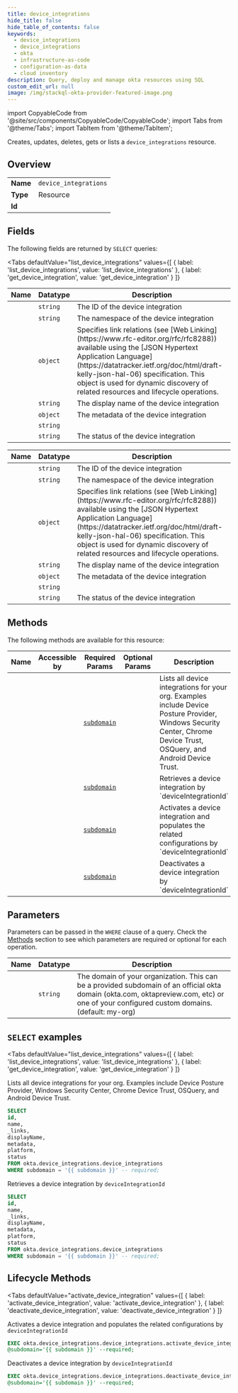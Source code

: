```yaml
--- 
title: device_integrations
hide_title: false
hide_table_of_contents: false
keywords:
  - device_integrations
  - device_integrations
  - okta
  - infrastructure-as-code
  - configuration-as-data
  - cloud inventory
description: Query, deploy and manage okta resources using SQL
custom_edit_url: null
image: /img/stackql-okta-provider-featured-image.png
---
```


import CopyableCode from '@site/src/components/CopyableCode/CopyableCode';
import Tabs from '@theme/Tabs';
import TabItem from '@theme/TabItem';

Creates, updates, deletes, gets or lists a <code>device_integrations</code> resource.

## Overview
<table><tbody>
<tr><td><b>Name</b></td><td><code>device_integrations</code></td></tr>
<tr><td><b>Type</b></td><td>Resource</td></tr>
<tr><td><b>Id</b></td><td><CopyableCode code="okta.device_integrations.device_integrations" /></td></tr>
</tbody></table>

## Fields

The following fields are returned by `SELECT` queries:

<Tabs
    defaultValue="list_device_integrations"
    values={[
        { label: 'list_device_integrations', value: 'list_device_integrations' },
        { label: 'get_device_integration', value: 'get_device_integration' }
    ]}
>
<TabItem value="list_device_integrations">

<table>
<thead>
    <tr>
    <th>Name</th>
    <th>Datatype</th>
    <th>Description</th>
    </tr>
</thead>
<tbody>
<tr>
    <td><CopyableCode code="id" /></td>
    <td><code>string</code></td>
    <td>The ID of the device integration</td>
</tr>
<tr>
    <td><CopyableCode code="name" /></td>
    <td><code>string</code></td>
    <td>The namespace of the device integration</td>
</tr>
<tr>
    <td><CopyableCode code="_links" /></td>
    <td><code>object</code></td>
    <td>Specifies link relations (see [Web Linking](https://www.rfc-editor.org/rfc/rfc8288)) available using the [JSON Hypertext Application Language](https://datatracker.ietf.org/doc/html/draft-kelly-json-hal-06) specification. This object is used for dynamic discovery of related resources and lifecycle operations.</td>
</tr>
<tr>
    <td><CopyableCode code="displayName" /></td>
    <td><code>string</code></td>
    <td>The display name of the device integration</td>
</tr>
<tr>
    <td><CopyableCode code="metadata" /></td>
    <td><code>object</code></td>
    <td>The metadata of the device integration</td>
</tr>
<tr>
    <td><CopyableCode code="platform" /></td>
    <td><code>string</code></td>
    <td></td>
</tr>
<tr>
    <td><CopyableCode code="status" /></td>
    <td><code>string</code></td>
    <td>The status of the device integration</td>
</tr>
</tbody>
</table>
</TabItem>
<TabItem value="get_device_integration">

<table>
<thead>
    <tr>
    <th>Name</th>
    <th>Datatype</th>
    <th>Description</th>
    </tr>
</thead>
<tbody>
<tr>
    <td><CopyableCode code="id" /></td>
    <td><code>string</code></td>
    <td>The ID of the device integration</td>
</tr>
<tr>
    <td><CopyableCode code="name" /></td>
    <td><code>string</code></td>
    <td>The namespace of the device integration</td>
</tr>
<tr>
    <td><CopyableCode code="_links" /></td>
    <td><code>object</code></td>
    <td>Specifies link relations (see [Web Linking](https://www.rfc-editor.org/rfc/rfc8288)) available using the [JSON Hypertext Application Language](https://datatracker.ietf.org/doc/html/draft-kelly-json-hal-06) specification. This object is used for dynamic discovery of related resources and lifecycle operations.</td>
</tr>
<tr>
    <td><CopyableCode code="displayName" /></td>
    <td><code>string</code></td>
    <td>The display name of the device integration</td>
</tr>
<tr>
    <td><CopyableCode code="metadata" /></td>
    <td><code>object</code></td>
    <td>The metadata of the device integration</td>
</tr>
<tr>
    <td><CopyableCode code="platform" /></td>
    <td><code>string</code></td>
    <td></td>
</tr>
<tr>
    <td><CopyableCode code="status" /></td>
    <td><code>string</code></td>
    <td>The status of the device integration</td>
</tr>
</tbody>
</table>
</TabItem>
</Tabs>

## Methods

The following methods are available for this resource:

<table>
<thead>
    <tr>
    <th>Name</th>
    <th>Accessible by</th>
    <th>Required Params</th>
    <th>Optional Params</th>
    <th>Description</th>
    </tr>
</thead>
<tbody>
<tr>
    <td><a href="#list_device_integrations"><CopyableCode code="list_device_integrations" /></a></td>
    <td><CopyableCode code="select" /></td>
    <td><a href="#parameter-subdomain"><code>subdomain</code></a></td>
    <td></td>
    <td>Lists all device integrations for your org. Examples include Device Posture Provider, Windows Security Center, Chrome Device Trust, OSQuery, and Android Device Trust.</td>
</tr>
<tr>
    <td><a href="#get_device_integration"><CopyableCode code="get_device_integration" /></a></td>
    <td><CopyableCode code="select" /></td>
    <td><a href="#parameter-subdomain"><code>subdomain</code></a></td>
    <td></td>
    <td>Retrieves a device integration by `deviceIntegrationId`</td>
</tr>
<tr>
    <td><a href="#activate_device_integration"><CopyableCode code="activate_device_integration" /></a></td>
    <td><CopyableCode code="exec" /></td>
    <td><a href="#parameter-subdomain"><code>subdomain</code></a></td>
    <td></td>
    <td>Activates a device integration and populates the related configurations by `deviceIntegrationId`</td>
</tr>
<tr>
    <td><a href="#deactivate_device_integration"><CopyableCode code="deactivate_device_integration" /></a></td>
    <td><CopyableCode code="exec" /></td>
    <td><a href="#parameter-subdomain"><code>subdomain</code></a></td>
    <td></td>
    <td>Deactivates a device integration by `deviceIntegrationId`</td>
</tr>
</tbody>
</table>

## Parameters

Parameters can be passed in the `WHERE` clause of a query. Check the [Methods](#methods) section to see which parameters are required or optional for each operation.

<table>
<thead>
    <tr>
    <th>Name</th>
    <th>Datatype</th>
    <th>Description</th>
    </tr>
</thead>
<tbody>
<tr id="parameter-subdomain">
    <td><CopyableCode code="subdomain" /></td>
    <td><code>string</code></td>
    <td>The domain of your organization. This can be a provided subdomain of an official okta domain (okta.com, oktapreview.com, etc) or one of your configured custom domains. (default: my-org)</td>
</tr>
</tbody>
</table>

## `SELECT` examples

<Tabs
    defaultValue="list_device_integrations"
    values={[
        { label: 'list_device_integrations', value: 'list_device_integrations' },
        { label: 'get_device_integration', value: 'get_device_integration' }
    ]}
>
<TabItem value="list_device_integrations">

Lists all device integrations for your org. Examples include Device Posture Provider, Windows Security Center, Chrome Device Trust, OSQuery, and Android Device Trust.

```sql
SELECT
id,
name,
_links,
displayName,
metadata,
platform,
status
FROM okta.device_integrations.device_integrations
WHERE subdomain = '{{ subdomain }}' -- required;
```
</TabItem>
<TabItem value="get_device_integration">

Retrieves a device integration by `deviceIntegrationId`

```sql
SELECT
id,
name,
_links,
displayName,
metadata,
platform,
status
FROM okta.device_integrations.device_integrations
WHERE subdomain = '{{ subdomain }}' -- required;
```
</TabItem>
</Tabs>


## Lifecycle Methods

<Tabs
    defaultValue="activate_device_integration"
    values={[
        { label: 'activate_device_integration', value: 'activate_device_integration' },
        { label: 'deactivate_device_integration', value: 'deactivate_device_integration' }
    ]}
>
<TabItem value="activate_device_integration">

Activates a device integration and populates the related configurations by `deviceIntegrationId`

```sql
EXEC okta.device_integrations.device_integrations.activate_device_integration 
@subdomain='{{ subdomain }}' --required;
```
</TabItem>
<TabItem value="deactivate_device_integration">

Deactivates a device integration by `deviceIntegrationId`

```sql
EXEC okta.device_integrations.device_integrations.deactivate_device_integration 
@subdomain='{{ subdomain }}' --required;
```
</TabItem>
</Tabs>
